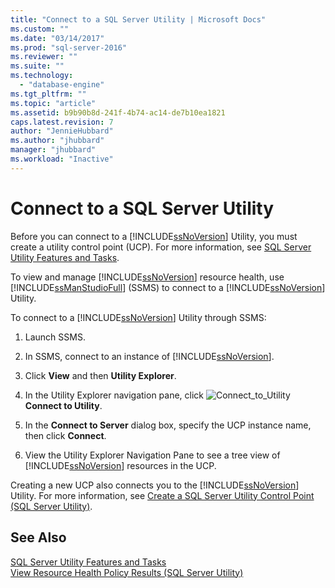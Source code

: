 ```yaml
---
title: "Connect to a SQL Server Utility | Microsoft Docs"
ms.custom: ""
ms.date: "03/14/2017"
ms.prod: "sql-server-2016"
ms.reviewer: ""
ms.suite: ""
ms.technology: 
  - "database-engine"
ms.tgt_pltfrm: ""
ms.topic: "article"
ms.assetid: b9b90b8d-241f-4b74-ac14-de7b10ea1821
caps.latest.revision: 7
author: "JennieHubbard"
ms.author: "jhubbard"
manager: "jhubbard"
ms.workload: "Inactive"
---
```

# Connect to a SQL Server Utility
  Before you can connect to a [!INCLUDE[ssNoVersion](../../includes/ssnoversion-md.md)] Utility, you must create a utility control point (UCP). For more information, see [SQL Server Utility Features and Tasks](../../relational-databases/manage/sql-server-utility-features-and-tasks.md).  
  
 To view and manage [!INCLUDE[ssNoVersion](../../includes/ssnoversion-md.md)] resource health, use [!INCLUDE[ssManStudioFull](../../includes/ssmanstudiofull-md.md)] (SSMS) to connect to a [!INCLUDE[ssNoVersion](../../includes/ssnoversion-md.md)] Utility.  
  
 To connect to a [!INCLUDE[ssNoVersion](../../includes/ssnoversion-md.md)] Utility through SSMS:  
  
1.  Launch SSMS.  
  
2.  In SSMS, connect to an instance of [!INCLUDE[ssNoVersion](../../includes/ssnoversion-md.md)].  
  
3.  Click **View** and then **Utility Explorer**.  
  
4.  In the Utility Explorer navigation pane, click ![](../../relational-databases/manage/media/connect-to-utility.gif "Connect_to_Utility")**Connect to Utility**.  
  
5.  In the **Connect to Server** dialog box, specify the UCP instance name, then click **Connect**.  
  
6.  View the Utility Explorer Navigation Pane to see a tree view of [!INCLUDE[ssNoVersion](../../includes/ssnoversion-md.md)] resources in the UCP.  
  
 Creating a new UCP also connects you to the [!INCLUDE[ssNoVersion](../../includes/ssnoversion-md.md)] Utility. For more information, see [Create a SQL Server Utility Control Point &#40;SQL Server Utility&#41;](../../relational-databases/manage/create-a-sql-server-utility-control-point-sql-server-utility.md).  
  
## See Also  
 [SQL Server Utility Features and Tasks](../../relational-databases/manage/sql-server-utility-features-and-tasks.md)   
 [View Resource Health Policy Results &#40;SQL Server Utility&#41;](../../relational-databases/manage/view-resource-health-policy-results-sql-server-utility.md)  
  
  
